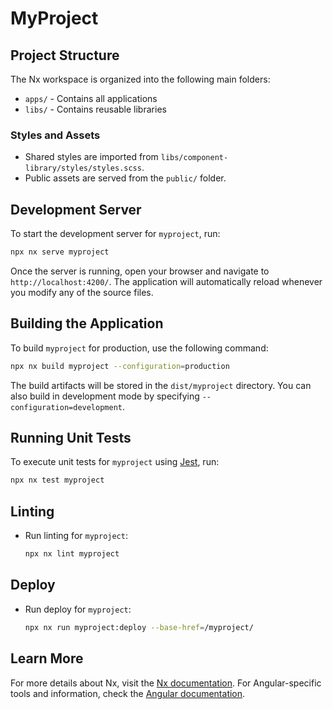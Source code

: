 # MyProject

## Project Structure

The Nx workspace is organized into the following main folders:

- `apps/` - Contains all applications
- `libs/` - Contains reusable libraries

### Styles and Assets

- Shared styles are imported from `libs/component-library/styles/styles.scss`.
- Public assets are served from the `public/` folder.

## Development Server

To start the development server for `myproject`, run:

```bash
npx nx serve myproject
```

Once the server is running, open your browser and navigate to `http://localhost:4200/`. The application will automatically reload whenever you modify any of the source files.

## Building the Application

To build `myproject` for production, use the following command:

```bash
npx nx build myproject --configuration=production
```

The build artifacts will be stored in the `dist/myproject` directory. You can also build in development mode by specifying `--configuration=development`.

## Running Unit Tests

To execute unit tests for `myproject` using [Jest](https://jestjs.io), run:

```bash
npx nx test myproject
```

## Linting

- Run linting for `myproject`:

  ```bash
  npx nx lint myproject
  ```

## Deploy

- Run deploy for `myproject`:

  ```bash
  npx nx run myproject:deploy --base-href=/myproject/
  ```

## Learn More

For more details about Nx, visit the [Nx documentation](https://nx.dev/). For Angular-specific tools and information, check the [Angular documentation](https://angular.dev).
